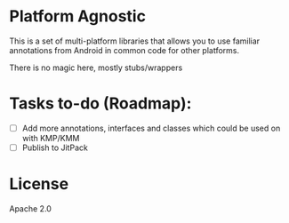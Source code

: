 # Platform Agnostic

This is a set of multi-platform libraries that allows you to use familiar annotations from Android in common code for other platforms.

There is no magic here, mostly stubs/wrappers

# Tasks to-do (Roadmap):

- [ ] Add more annotations, interfaces and classes which could be used on with KMP/KMM
- [ ] Publish to JitPack

# License

Apache 2.0
